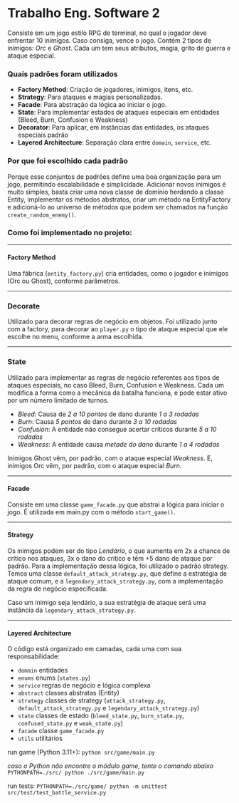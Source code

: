 # Trabalho Eng. Software 2

Consiste em um jogo estilo RPG de terminal, no qual o jogador deve enfrentar 10 inimigos. Caso consiga, vence o jogo.
Contém 2 tipos de inimigos: *Orc* e *Ghost*. Cada um tem seus atributos, magia, grito de guerra e ataque especial.

### Quais padrões foram utilizados

- **Factory Method**: Criação de jogadores, inimigos, itens, etc.
- **Strategy**: Para ataques e magias personalizadas.
- **Facade**: Para abstração da lógica ao iniciar o jogo.
- **State**: Para implementar estados de ataques especiais em entidades (Bleed, Burn, Confusion e Weakness)
- **Decorator**: Para aplicar, em instâncias das entidades, os ataques especiais padrão
- **Layered Architecture**: Separação clara entre `domain`, `service`, etc.

### Por que foi escolhido cada padrão

Porque esse conjuntos de padrões define uma boa organização para um jogo, permitindo escalabilidade e simplicidade. Adicionar novos inimigos é muito simples, basta criar uma nova classe de domínio herdando a classe Entity, implementar os métodos abstratos, criar um método na EntityFactory e adicioná-lo ao universo de métodos que podem ser chamados na função `create_random_enemy()`.

### Como foi implementado no projeto:

---

#### Factory Method

Uma fábrica (`entity_factory.py`) cria entidades, como o jogador e inimigos (Orc ou Ghost), conforme parâmetros.

---

### Decorate

Utilizado para decorar regras de negócio em objetos. Foi utilizado junto com a factory, para decorar ao `player.py` o tipo de ataque especial que ele escolhe no menu, conforme a arma escolhida.

---

### State

Utilizado para implementar as regras de negócio referentes aos tipos de ataques especiais, no caso Bleed, Burn, Confusion e Weakness. Cada um modifica a forma como a mecânica da batalha funciona, e pode estar ativo por um número limitado de turnos.

- *Bleed*: Causa de *2 a 10 pontos* de dano durante *1 a 3 rodadas* 
- *Burn*: Causa *5 pontos* de dano durante *3 a 10 rodadas* 
- *Confusion*: A entidade não consegue acertar críticos durante *5 a 10 rodadas*
- *Weakness*: A entidade causa *metade do dano* durante *1 a 4 rodadas*

Inimigos Ghost vêm, por padrão, com o ataque especial *Weakness*. E, inimigos Orc vêm, por padrão, com o ataque especial *Burn*.

---

#### Facade

Consiste em uma classe `game_facade.py` que abstrai a lógica para iniciar o jogo. É utilizada em main.py com o método `start_game()`.

---

#### Strategy

Os inimigos podem ser do tipo *Lendário*, o que aumenta em 2x a chance de crítico nos ataques, 3x o dano do crítico e têm +5 dano de ataque por padrão.
Para a implementação dessa lógica, foi utilizado o padrão strategy. Temos uma classe `default_attack_strategy.py`, que define a estratégia de ataque comum, e a `legendary_attack_strategy.py`, com a implementação da regra de negócio especificada.

Caso um inimigo seja lendário, a sua estratégia de ataque será uma instância da `legendary_attack_strategy.py`.

---

#### Layered Architecture

O código está organizado em camadas, cada uma com sua responsabilidade:

- `domain` entidades
- `enums` enums (`states.py`)
- `service` regras de negócio e lógica complexa
- `abstract` classes abstratas (Entity)
- `strategy` classes de strategy (`attack_strategy.py`, `default_attack_strategy.py` e `legendary_attack_strategy.py`)
- `state` classes de estado (`bleed_state.py`, `burn_state.py`, `confused_state.py` e `weak_state.py`)
- `facade` classe `game_facade.py`
- `utils` utilitários

run game (Python 3.11+):
`python src/game/main.py`

_caso o Python não encontre o módulo game, tente o comando abaixo_
`PYTHONPATH=./src/ python ./src/game/main.py`

run tests:
`PYTHONPATH=./src/game/ python -m unittest src/test/test_battle_service.py`
